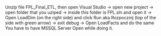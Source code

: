 Unzip file FPL_Final_ETL, then open Visual Studio -> open new project -> open folder that you uziped -> inside this folder is FPL.sln and open it -> Open LoadDim (on the right side) and click Run aka Rozpocznij (top of the side with green arrow) -> exit debug -> Open LoadFacts and do the same
You have to have MSSQL Server Open while doing it.
